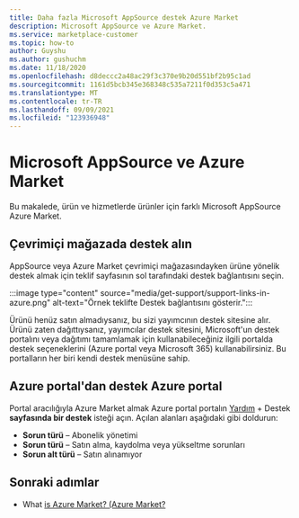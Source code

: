 ```yaml
---
title: Daha fazla Microsoft AppSource destek Azure Market
description: Microsoft AppSource ve Azure Market.
ms.service: marketplace-customer
ms.topic: how-to
author: Guyshu
ms.author: gushuchm
ms.date: 11/18/2020
ms.openlocfilehash: d8deccc2a48ac29f3c370e9b20d551bf2b95c1ad
ms.sourcegitcommit: 1161d5bcb345e368348c535a7211f0d353c5a471
ms.translationtype: MT
ms.contentlocale: tr-TR
ms.lasthandoff: 09/09/2021
ms.locfileid: "123936948"
---
```

# <a name="how-to-get-support-for-microsoft-appsource-and-azure-marketplace"></a>Microsoft AppSource ve Azure Market

Bu makalede, ürün ve hizmetlerde ürünler için farklı Microsoft AppSource Azure Market. 

## <a name="get-support-in-an-online-store"></a>Çevrimiçi mağazada destek alın

AppSource veya Azure Market çevrimiçi mağazasındayken ürüne yönelik destek almak için teklif sayfasının sol tarafındaki destek bağlantısını seçin. 

:::image type="content" source="media/get-support/support-links-in-azure.png" alt-text="Örnek teklifte Destek bağlantısını gösterir.":::

Ürünü henüz satın almadıysanız, bu sizi yayımcının destek sitesine alır. Ürünü zaten dağıttıysanız, yayımcılar destek sitesini, Microsoft'un destek portalını veya dağıtımı tamamlamak için kullanabileceğiniz ilgili portalda destek seçeneklerini (Azure portal veya Microsoft 365) kullanabilirsiniz. Bu portalların her biri kendi destek menüsüne sahip.

## <a name="get-support-from-the-azure-portal"></a>Azure portal'dan destek Azure portal

Portal aracılığıyla Azure Market almak Azure portal portalın [Yardım](https://portal.azure.com/#blade/Microsoft_Azure_Support/HelpAndSupportBlade/newsupportrequest) + Destek **sayfasında bir destek** isteği açın. Açılan alanları aşağıdaki gibi doldurun:

- **Sorun türü** – Abonelik yönetimi
- **Sorun türü** – Satın alma, kaydolma veya yükseltme sorunları
- **Sorun alt türü** – Satın alınamıyor

## <a name="next-steps"></a>Sonraki adımlar

- What [is Azure Market? (Azure Market?](azure-marketplace-overview.md)
